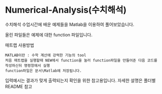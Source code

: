 # Numerical-Analysis(수치해석)

수치해석 수업시간에 배운 예제들을 Matlab을 이용하여 풀어보았습니다.

올린 파일들은 예제에 대한 function 파일입니다.



매트랩 사용방법

    MATLAB이란 : 수학 계산에 강력한 기능의 tool
    처음 매트랩을 실행할때 NEW에서 function을 눌러 function파일을 만들어준 다음 코드를 작성하신뒤 명령창에서 실행
    function파일은 문서\Matlab에 저장됩니다.

입력예시는 결과가 맞게 출력되는지 확인을 위한 참고용입니다.
자세한 설명은 폴더별 README 참고
 
